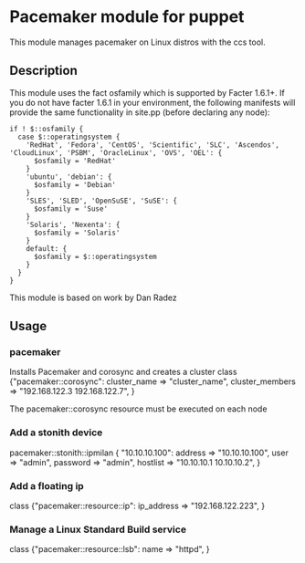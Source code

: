 # Pacemaker module for puppet

This module manages pacemaker on Linux distros with the ccs tool.

## Description

This module uses the fact osfamily which is supported by Facter 1.6.1+. If you do not have facter 1.6.1 in your environment, the following manifests will provide the same functionality in site.pp (before declaring any node):

    if ! $::osfamily {
      case $::operatingsystem {
        'RedHat', 'Fedora', 'CentOS', 'Scientific', 'SLC', 'Ascendos', 'CloudLinux', 'PSBM', 'OracleLinux', 'OVS', 'OEL': {
          $osfamily = 'RedHat'
        }
        'ubuntu', 'debian': {
          $osfamily = 'Debian'
        }
        'SLES', 'SLED', 'OpenSuSE', 'SuSE': {
          $osfamily = 'Suse'
        }
        'Solaris', 'Nexenta': {
          $osfamily = 'Solaris'
        }
        default: {
          $osfamily = $::operatingsystem
        }
      }
    }

This module is based on work by Dan Radez

## Usage

### pacemaker
Installs Pacemaker and corosync and creates a cluster
class {"pacemaker::corosync":
    cluster_name => "cluster_name",
    cluster_members => "192.168.122.3 192.168.122.7",
}

The pacemaker::corosync resource must be executed on each node

### Add a stonith device
pacemaker::stonith::ipmilan { "10.10.10.100":
    address => "10.10.10.100",
    user => "admin",
    password => "admin",
    hostlist => "10.10.10.1 10.10.10.2",
}

### Add a floating ip
class {"pacemaker::resource::ip":
    ip_address => "192.168.122.223",
}

### Manage a Linux Standard Build service
class {"pacemaker::resource::lsb":
    name => "httpd",
}
